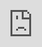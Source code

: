 ```yaml
---
layout: archive
title: "Research Highlights"
permalink: /research/
author_profile: true
header:
  og_image: "images/research/light.png"
---
```

<!-- [[For my list of publications, see here.]](https://scholar.google.com/citations?hl=en&user=RZbspgIAAAAJ&view_op=list_works&sortby=pubdate) -->
We are at a unique point in the history of science, where essentially all of scientific knowledge is in the digital space. This presents a huge opportunity for computational approaches that augment and accelerate discovery by harnessing humankind’s collective knowledge. 

Progress in science relies on leveraging _existing_ knowledge for creating _new_ knowledge; similarly, practitioners in fields like medicine make complex decisions that require deep knowledge. But, with an explosion of information, experts often cannot see the broad landscape of possibility. My goal is to build new AI models and systems that **mine scientific literature and knowledge bases** to help researchers and practitioners by generating ideas and hypotheses, finding solutions to problems, performing analyses and making decisions. I discuss this vision and core work to date in a recent [perspective paper on the cover of CACM](https://mags.acm.org/communications/august_2023/MobilePagedReplica.action?=undefined&pm=2&folio=61#pg63).

<iframe src="https://player.vimeo.com/video/840526776?h=672d34af59" style="position:absolute;top:0;left:0;width:100%;height:100%;" frameborder="0" allow="autoplay; fullscreen; picture-in-picture" allowfullscreen></iframe><script src="https://player.vimeo.com/api/player.js"></script>

My work spans a "full-stack" spectrum: from constructing new datasets, tasks and machine learning models, to designing user experiments and user-facing systems. I explore new paradigms in diverse areas of computer science such as text mining, search and retrieval, multimodal models and LLMs, information extraction, human-computer interaction, weak supervision, knowledge graph construction and link prediction. Below are some representative examples. 


<nbsp>

{% include base_path %}

{% assign ordered_pages = site.research | sort:"order_number" %}

{% for post in ordered_pages %}
  {% include archive-single.html type="grid" %}
{% endfor %}
